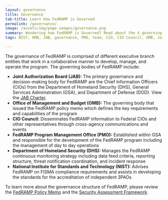 ```yaml
---
layout: governance
title: Governance
tab-title: Learn How FedRAMP is Governed 
permalink: /governance/
image: /assets/img/page-images/governance.png
summary: Wondering how FedRAMP is Governed? Read about the 4 governing entities that manage the program, JAB, OMB, CIO, and NIST.
tags: NIST, OMB, JAB, governance, PMO, team, CIO, CIO Council, OMB, Join Authorization Board, Office of Management and Budget, Chief Information Officer Council, National Institute for Standards and Technology, manage, operate

---
```


The governance of FedRAMP is comprised of different executive branch entities that work in a collaborative manner to develop, manage, and operate the program. The governing bodies of FedRAMP include:
* **Joint Authorization Board (JAB):** The primary governance and decision-making body for FedRAMP are the Chief Information Officers (CIOs) from the Department of Homeland Security (DHS), General Services Administration (GSA), and Department of Defense (DOD). View the <a href="https://www.fedramp.gov/assets/resources/documents/FedRAMP_Joint_Authorization_Board_Charter.pdf">JAB Charter</a>.
* **Office of Management and Budget (OMB):** The governing body that issued the FedRAMP policy memo which defines the key requirements and capabilities of the program
* **CIO Council:** Disseminates FedRAMP information to Federal CIOs and other representatives through cross-agency communications and events
* **FedRAMP Program Management Office (PMO):** Established within GSA and responsible for the development of the FedRAMP program including the management of day to day operations
* **Department of Homeland Security (DHS):** Manages the FedRAMP continuous monitoring strategy including data feed criteria, reporting structure, threat notification coordination, and incident response
* **National Institute for Standards and Technology (NIST):** Advises FedRAMP on FISMA compliance requirements and assists in developing the standards for the accreditation of independent 3PAOs

To learn more about the governance structure of FedRAMP, please review the <a href="{{site.baseurl}}/assets/resources/documents/FedRAMP_Policy_Memo.pdf">FedRAMP Policy Memo</a> and the <a href="{{site.baseurl}}/assets/resources/documents/FedRAMP_Security_Assessment_Framework.pdf"> Security Assessment Framework</a>.



